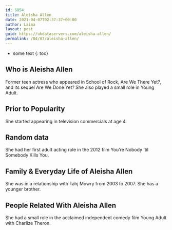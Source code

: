 ```yaml
---
id: 6854
title: Aleisha Allen
date: 2021-04-07T02:37:37+00:00
author: Laima
layout: post
guid: https://ukdataservers.com/aleisha-allen/
permalink: /04/07/aleisha-allen/
---
```


* some text
{: toc}


## Who is Aleisha Allen
                  
                  
                  
Former teen actress who appeared in School of Rock, Are We There Yet?, and its sequel Are We Done Yet? She also played a small role in Young Adult. 
                  
              
            
              
            
                
                
                
## Prior to Popularity
                  
                  
                  
She started appearing in television commercials at age 4. 
                  
              
            
              
            
                
                
                
## Random data
                  
                  
                  
She had her first adult acting role in the 2012 film You&#8217;re Nobody &#8217;til Somebody Kills You. 
                  
              
            
              
            
                
                
                
## Family & Everyday Life of Aleisha Allen
                  
                  
                  
She was in a relationship with Tahj Mowry from 2003 to 2007. She has a younger brother.  
                  
              
            
              
            
                
                
                
## People Related With Aleisha Allen
                  
                  
                  
She had a small role in the acclaimed independent comedy film Young Adult with Charlize Theron. 
                  
              
            
              
            
                
              
            
              
              
            
            
              
            
          
          
          